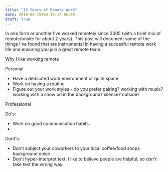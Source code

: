 ```yaml
---
title: "13 Years of Remote Work"
date: 2018-06-15T04:18:17-05:00
draft: true
---
```


In one form or another I've worked remotely since 2005 (with a brief mix of remote/onsite for about 2 years). This post will document some of the things I've found that are instrumental in having a succesful remote work life and ensuring you join a great remote team.

Why I like working remote


Personal

* Have a dedicated work environment or quite space
* Work on having a routine
* Figure out your work styles - do you prefer pairing? working with music? working with a show on in the background? silence? outside?


Professional

Do's:

* Work on good communication habits.
*


Dont's:

* Don't subject your coworkers to your local coffee/food shops background noise
* Don't hyper-interpret text. I like to believe people are helpful, so don't take text the wrong way.
